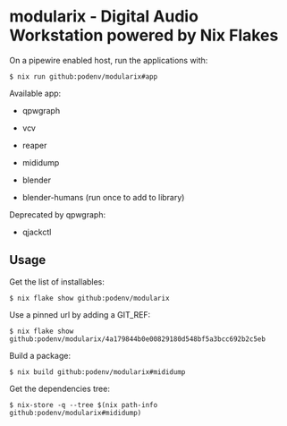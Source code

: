 # modularix - Digital Audio Workstation powered by Nix Flakes

On a pipewire enabled host, run the applications with:

```ShellSession
$ nix run github:podenv/modularix#app
```

Available app:

- qpwgraph
- vcv
- reaper
- mididump

- blender
- blender-humans (run once to add to library)

Deprecated by qpwgraph:
- qjackctl

## Usage

Get the list of installables:

```ShellSession
$ nix flake show github:podenv/modularix
```

Use a pinned url by adding a GIT_REF:

```ShellSession
$ nix flake show github:podenv/modularix/4a179844b0e00829180d548bf5a3bcc692b2c5eb
```

Build a package:

```ShellSession
$ nix build github:podenv/modularix#mididump
```

Get the dependencies tree:

```ShellSession
$ nix-store -q --tree $(nix path-info github:podenv/modularix#mididump)
```
